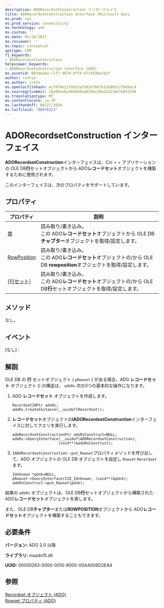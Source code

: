 ```yaml
---
description: ADORecordsetConstruction インターフェイス
title: ADORecordsetConstruction Interface |Microsoft Docs
ms.prod: sql
ms.prod_service: connectivity
ms.technology: ado
ms.custom: ''
ms.date: 01/19/2017
ms.reviewer: ''
ms.topic: conceptual
apitype: COM
f1_keywords:
- ADORecordsetConstruction
helpviewer_keywords:
- ADORecordsetConstruction interface [ADO]
ms.assetid: 08386eba-f1f7-4879-8ffd-8733930ecb2f
author: rothja
ms.author: jroth
ms.openlocfilehash: ecf8f8e12f8d12a3382e7b67b13e8bb12fb69ac9
ms.sourcegitcommit: 18a98ea6a30d448aa6195e10ea2413be7e837e94
ms.translationtype: MT
ms.contentlocale: ja-JP
ms.lasthandoff: 08/27/2020
ms.locfileid: "88976223"
---
```

# <a name="adorecordsetconstruction-interface"></a>ADORecordsetConstruction インターフェイス
**ADORecordsetConstruction**インターフェイスは、C/c + + アプリケーションの OLE DB**行**セットオブジェクトから ADO**レコードセット**オブジェクトを構築するために使用されます。  
  
 このインターフェイスは、次のプロパティをサポートしています。  
  
## <a name="properties"></a>プロパティ  
  
|プロパティ|説明|  
|-|-|  
|[章](./chapter-property-ado.md)|読み取り/書き込み。<br />この ADO**レコードセット**オブジェクトから OLE DB**チャプター**オブジェクトを取得/設定します。|  
|[RowPosition](./rowposition-property-ado.md)|読み取り/書き込み。<br />この ADO**レコードセット**オブジェクトの/から OLE DB **rowposition**オブジェクトを取得/設定します。|  
|[[行セット]](./rowset-property-ado.md)|読み取り/書き込み。<br />この ADO**レコードセット**オブジェクトの/から OLE DB**行**セットオブジェクトを取得/設定します。|  
  
## <a name="methods"></a>メソッド  
 なし。  
  
## <a name="events"></a>イベント  
 [なし] :  
  
## <a name="remarks"></a>解説  
 OLE DB の **行** セットオブジェクト ( `pRowset` ) がある場合、ADO **レコードセット** オブジェクト () の構造は、 `adoRs` 次の3つの基本的な操作になります。  
  
1.  ADO **レコードセット** オブジェクトを作成します。  
  
    ```  
    Recordset20Ptr adoRs;  
    adoRs.CreateInstance(__uuidof(Recordset));  
    ```  
  
2.  **レコードセット**オブジェクトの**IADORecordsetConstruction**インターフェイスに対してクエリを実行します。  
  
    ```  
    adoRecordsetConstructionPtr adoRsConstruct=NULL;  
    adoRs->QueryInterface(__uuidof(ADORecordsetConstruction),  
                         (void**)&adoRsConstruct);  
    ```  
  
3.  `IADORecordsetConstruction::put_Rowset`プロパティメソッドを呼び出して、ADO オブジェクトの OLE DB オブジェクトを設定し `Rowset` `Recordset` ます。  
  
    ```  
    IUnknown *pUnk=NULL;  
    pRowset->QueryInterface(IID_IUnknown, (void**)&pUnk);  
    adoRsConstruct->put_Rowset(pUnk);  
    ```  
  
 結果の `adoRs` オブジェクトは、OLE DB**行**セットオブジェクトから構築された ADO**レコードセット**オブジェクトを表します。  
  
 また、OLE DB**チャプター**または**ROWPOSITION**オブジェクトから ADO**レコードセット**オブジェクトを構築することもできます。  
  
## <a name="requirements"></a>必要条件  
 **バージョン:** ADO 2.0 以降  
  
 **ライブラリ:** msado15.dll  
  
 **UUID:** 00000283-0000-0010-8000-00AA006D2EA4  
  
## <a name="see-also"></a>参照  
 [Recordset オブジェクト (ADO)](./recordset-object-ado.md)   
 [Rowset プロパティ (ADO)](./rowset-property-ado.md)
